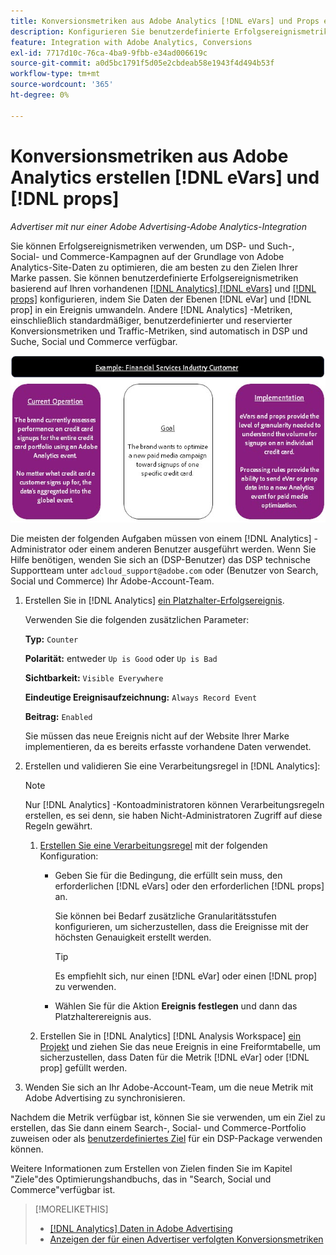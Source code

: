 ```yaml
---
title: Konversionsmetriken aus Adobe Analytics [!DNL eVars] und Props erstellen
description: Konfigurieren Sie benutzerdefinierte Erfolgsereignismetriken mit Daten der Ebenen [!DNL eVar] und [!DNL prop].
feature: Integration with Adobe Analytics, Conversions
exl-id: 7717d10c-76ca-4ba9-9fbb-e34ad006619c
source-git-commit: a0d5bc1791f5d05e2cbdeab58e1943f4d494b53f
workflow-type: tm+mt
source-wordcount: '365'
ht-degree: 0%

---
```


# Konversionsmetriken aus Adobe Analytics erstellen [!DNL eVars] und [!DNL props]

*Advertiser mit nur einer Adobe Advertising-Adobe Analytics-Integration*

Sie können Erfolgsereignismetriken verwenden, um DSP- und Such-, Social- und Commerce-Kampagnen auf der Grundlage von Adobe Analytics-Site-Daten zu optimieren, die am besten zu den Zielen Ihrer Marke passen. Sie können benutzerdefinierte Erfolgsereignismetriken basierend auf Ihren vorhandenen [[!DNL Analytics] [!DNL eVars]](https://experienceleague.adobe.com/docs/analytics/components/dimensions/evar.html) und [[!DNL props]](https://experienceleague.adobe.com/docs/analytics/components/dimensions/prop.html) konfigurieren, indem Sie Daten der Ebenen [!DNL eVar] und [!DNL prop] in ein Ereignis umwandeln. Andere [!DNL Analytics] -Metriken, einschließlich standardmäßiger, benutzerdefinierter und reservierter Konversionsmetriken und Traffic-Metriken, sind automatisch in DSP und Suche, Social und Commerce verfügbar.

![Nutzungsbeispiel](/help/integrations/assets/a4adc-conversion-evar-example.jpg "Nutzungsbeispiel")

Die meisten der folgenden Aufgaben müssen von einem [!DNL Analytics] -Administrator oder einem anderen Benutzer ausgeführt werden. Wenn Sie Hilfe benötigen, wenden Sie sich an (DSP-Benutzer) das DSP technische Supportteam unter `adcloud_support@adobe.com` oder (Benutzer von Search, Social und Commerce) Ihr Adobe-Account-Team.

1. Erstellen Sie in [!DNL Analytics] [ein Platzhalter-Erfolgsereignis](https://experienceleague.adobe.com/docs/analytics/admin/admin-tools/manage-report-suites/edit-report-suite/conversion-variables/success-events/success-event.html?lang=en).

   Verwenden Sie die folgenden zusätzlichen Parameter:

   **Typ:** `Counter`

   **Polarität:** entweder `Up is Good` oder `Up is Bad`

   **Sichtbarkeit:** `Visible Everywhere`

   **Eindeutige Ereignisaufzeichnung:** `Always Record Event`

   **Beitrag:** `Enabled`

   Sie müssen das neue Ereignis nicht auf der Website Ihrer Marke implementieren, da es bereits erfasste vorhandene Daten verwendet.

1. Erstellen und validieren Sie eine Verarbeitungsregel in [!DNL Analytics]:

   >[!NOTE]
   >
   >Nur [!DNL Analytics] -Kontoadministratoren können Verarbeitungsregeln erstellen, es sei denn, sie haben Nicht-Administratoren Zugriff auf diese Regeln gewährt.

   1. [Erstellen Sie eine Verarbeitungsregel](https://experienceleague.adobe.com/docs/analytics/admin/admin-tools/manage-report-suites/edit-report-suite/report-suite-general/c-processing-rules/c-processing-rules-configuration/t-processing-rules.html?lang=en) mit der folgenden Konfiguration:

      * Geben Sie für die Bedingung, die erfüllt sein muss, den erforderlichen [!DNL eVars] oder den erforderlichen [!DNL props] an.

        Sie können bei Bedarf zusätzliche Granularitätsstufen konfigurieren, um sicherzustellen, dass die Ereignisse mit der höchsten Genauigkeit erstellt werden.

        >[!TIP]
        >
        >Es empfiehlt sich, nur einen [!DNL eVar] oder einen [!DNL prop] zu verwenden.

      * Wählen Sie für die Aktion **Ereignis festlegen** und dann das Platzhalterereignis aus.

   1. Erstellen Sie in [!DNL Analytics] [!DNL Analysis Workspace] [ein Projekt](https://experienceleague.adobe.com/docs/analytics/analyze/analysis-workspace/home.html) und ziehen Sie das neue Ereignis in eine Freiformtabelle, um sicherzustellen, dass Daten für die Metrik [!DNL eVar] oder [!DNL prop] gefüllt werden.

1. Wenden Sie sich an Ihr Adobe-Account-Team, um die neue Metrik mit Adobe Advertising zu synchronisieren.

Nachdem die Metrik verfügbar ist, können Sie sie verwenden, um ein Ziel zu erstellen, das Sie dann einem Search-, Social- und Commerce-Portfolio zuweisen oder als [benutzerdefiniertes Ziel](/help/dsp/optimization/custom-goal.md) für ein DSP-Package verwenden können.

Weitere Informationen zum Erstellen von Zielen finden Sie im Kapitel &quot;Ziele&quot;des Optimierungshandbuchs, das in &quot;Search, Social und Commerce&quot;verfügbar ist.

>[!MORELIKETHIS]
>
>* [[!DNL Analytics] Daten in Adobe Advertising](/help/integrations/analytics/analytics-data-in-advertising.md)
>* [Anzeigen der für einen Advertiser verfolgten Konversionsmetriken](/help/search-social-commerce/admin/conversion-metrics/conversion-metric-view-tracked.md)
